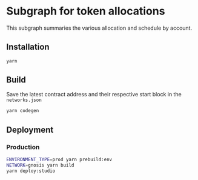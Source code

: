 # Subgraph for token allocations

This subgraph summaries the various allocation and schedule by account.

## Installation

```sh
yarn
```

## Build

Save the latest contract address and their respective start block in the `networks.json`

```sh
yarn codegen
```

## Deployment

### Production

```sh
ENVIRONMENT_TYPE=prod yarn prebuild:env
NETWORK=gnosis yarn build
yarn deploy:studio
```
